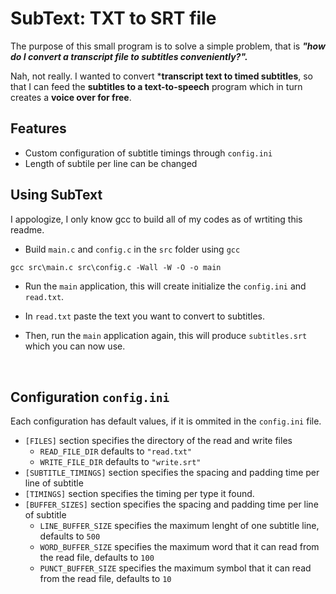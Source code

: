 # SubText: TXT to SRT file

The purpose of this small program is to solve a simple problem, that is ***"how do I convert a transcript file to subtitles conveniently?".***

Nah, not really. I wanted to convert ***transcript text to timed subtitles**, so that I can feed the **subtitles to a text-to-speech** program which in turn creates a **voice over for free**.

## Features

- Custom configuration of subtitle timings through ```config.ini```
- Length of subtile per line can be changed

## Using SubText

I appologize, I only know gcc to build all of my codes as of wrtiting this readme.

- Build ```main.c``` and ```config.c``` in the ```src``` folder using ```gcc```

```ps
gcc src\main.c src\config.c -Wall -W -O -o main
```

- Run the ```main``` application, this will create initialize the ```config.ini``` and ```read.txt```.

- In ```read.txt``` paste the text you want to convert to subtitles.

- Then, run the ```main``` application again, this will produce ```subtitles.srt``` which you can now use.

<br>

## Configuration ```config.ini```

Each configuration has default values, if it is ommited in the ```config.ini``` file.

- ```[FILES]``` section specifies the directory of the read and write files
    - ```READ_FILE_DIR``` defaults to ```"read.txt"```
    - ```WRITE_FILE_DIR``` defaults to ```"write.srt"```
- ```[SUBTITLE_TIMINGS]``` section specifies the spacing and padding time per line of subtitle
- ```[TIMINGS]``` section specifies the timing per type it found.
- ```[BUFFER_SIZES]``` section specifies the spacing and padding time per line of subtitle
    - ```LINE_BUFFER_SIZE``` specifies the maximum lenght of one subtitle line, defaults to ```500```
    - ```WORD_BUFFER_SIZE``` specifies the maximum word that it can read from the read file, defaults to ```100```
    - ```PUNCT_BUFFER_SIZE``` specifies the maximum symbol that it can read from the read file, defaults to ```10```

